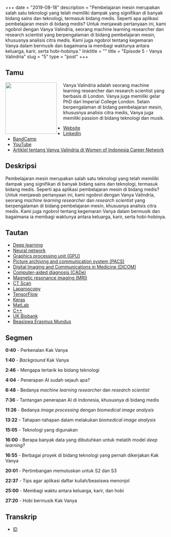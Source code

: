 +++
date = "2019-08-18"
description = "Pembelajaran mesin merupakan salah satu teknologi yang telah memiliki dampak yang signifikan di banyak bidang sains dan teknologi, termasuk bidang medis. Seperti apa aplikasi pembelajaran mesin di bidang medis? Untuk menjawab pertanyaan ini, kami ngobrol dengan Vanya Valindria, seorang machine learning researcher dan research scientist yang berpengalaman di bidang pembelajaran mesin, khususnya analisis citra medis. Kami juga ngobrol tentang kegemaran Vanya dalam bermusik dan bagaimana ia membagi waktunya antara keluarga, karir, serta hobi-hobinya."
linktitle = ""
title = "Episode 5 - Vanya Valindria"
slug = "5"
type = "post"
+++

## Tamu

<img style="float: left; width: 160px; margin-right: 20px;" src="/img/ep5.png">

Vanya Valindria adalah seorang machine learning researcher dan research scientist yang berbasis di London. Vanya juga memiliki gelar PhD dari Imperial College London. Selain berpengalaman di bidang pembelajaran mesin, khususnya analisis citra medis, Vanya juga memiliki passion di bidang teknologi dan musik.

- [Website](https://vanya2v.wordpress.com)
- [LinkedIn](https://www.linkedin.com/in/vanyavalindria/)
- [BandCamp](https://vanya2v.bandcamp.com/)
- [YouTube](https://www.youtube.com/channel/UC000VnOeiJ_pAEl7SrlOlSg)
- [Artiklel tentang Vanya Valindria di Women of Indonesia Career Network](https://wincareernetwork.com/blog/vanya-valindria)

## Deskripsi

Pembelajaran mesin merupakan salah satu teknologi yang telah memiliki dampak yang signifikan di banyak bidang sains dan teknologi, termasuk bidang medis. Seperti apa aplikasi pembelajaran mesin di bidang medis? Untuk menjawab pertanyaan ini, kami ngobrol dengan Vanya Valindria, seorang _machine learning researcher_ dan _research scientist_ yang berpengalaman di bidang pembelajaran mesin, khususnya analisis citra medis. Kami juga ngobrol tentang kegemaran Vanya dalam bermusik dan bagaimana ia membagi waktunya antara keluarga, karir, serta hobi-hobinya.

<div class="audioplayer">
    <audio>
        <source src="https://anchor.fm/s/9cae1b8/podcast/play/4271978/https%3A%2F%2Fd3ctxlq1ktw2nl.cloudfront.net%2Fproduction%2F2019-7-19%2F21231434-44100-2-29efdc165e08c.mp3" rel="preload" as="audio">
    </audio>
</div>

<!-- <iframe src="https://anchor.fm/kartini-teknologi/embed/episodes/Episode-5---Pembelajaran-mesin-dan-analisis-citra-di-bidang-medis-bersama-Vanya-Valindria-e50sda" height="102px" width="400px" frameborder="0" scrolling="no"></iframe> -->

## Tautan

- [Deep learning](https://en.wikipedia.org/wiki/Deep_learning)
- [Neural network](https://en.wikipedia.org/wiki/Neural_network)
- [Graphics processing unit (GPU)](https://en.wikipedia.org/wiki/Graphics_processing_unit)
- [Picture archiving and communication system (PACS)](https://en.wikipedia.org/wiki/Picture_archiving_and_communication_system)
- [Digital Imaging and Communications in Medicine (DICOM)](https://en.wikipedia.org/wiki/DICOM)
- [Computer-aided diagnosis (CADe)](https://en.wikipedia.org/wiki/Computer-aided_diagnosis)
- [Magnetic resonance imaging (MRI)](https://en.wikipedia.org/wiki/Magnetic_resonance_imaging)
- [CT Scan](https://en.wikipedia.org/wiki/CT_scan)
- [Laparoscopy](https://en.wikipedia.org/wiki/Laparoscopy)
- [TensorFlow](https://www.tensorflow.org/)
- [Keras](http://keras.io/)
- [MatLab](https://www.mathworks.com/products/matlab.html)
- [C++](https://en.wikipedia.org/wiki/C%2B%2B)
- [UK Biobank](https://en.wikipedia.org/wiki/UK_Biobank)
- [Beasiswa Erasmus Mundus](https://en.wikipedia.org/wiki/Erasmus_Mundus)

## Segmen

**0:40** - Perkenalan Kak Vanya

**1:40** - _Background_ Kak Vanya

**2:46** - Mengapa tertarik ke bidang teknologi

**4:04** - Penerapan AI sudah sejauh apa?

**6:48** - Bedanya _machine learning researcher_ dan _research scientist_

**7:36** - Tantangan penerapan AI di Indonesia, khususnya di bidang medis

**11:26** - Bedanya _image processing_ dengan _biomedical image analysis_

**13:22** - Tahapan-tahapan dalam melakukan _biomedical image analysis_

**15:05** - Teknologi yang digunakan

**16:00** - Berapa banyak data yang dibutuhkan untuk melatih model _deep learning_?

**16:55** - Berbagai proyek di bidang teknologi yang pernah dikerjakan Kak Vanya

**20:01** - Pertimbangan memutuskan untuk S2 dan S3

**22:37** - Tips agar aplikasi daftar kuliah/beasiswa menonjol

**25:00** - Membagi waktu antara keluarga, karir, dan hobi

**27:20** - Hobi bermusik Kak Vanya

## Transkrip

- [ID](transcript)
